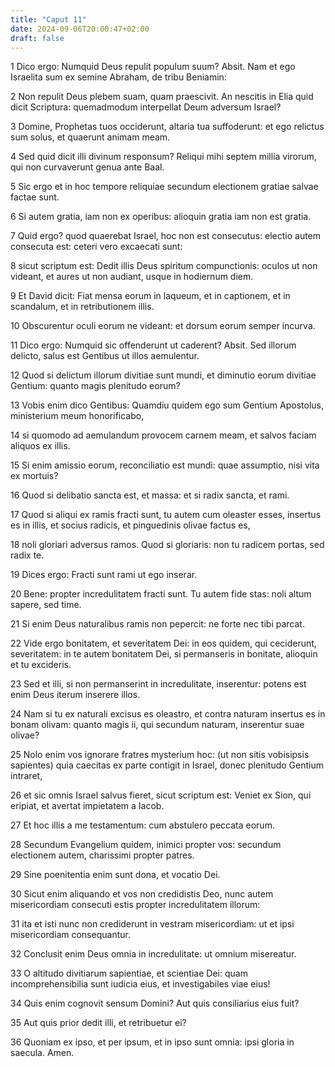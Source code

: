```yaml
---
title: "Caput 11"
date: 2024-09-06T20:00:47+02:00
draft: false
---
```



1 Dico ergo: Numquid Deus repulit populum suum? Absit. Nam et ego Israelita sum ex semine Abraham, de tribu Beniamin:

2 Non repulit Deus plebem suam, quam praescivit. An nescitis in Elia quid dicit Scriptura: quemadmodum interpellat Deum adversum Israel?

3 Domine, Prophetas tuos occiderunt, altaria tua suffoderunt: et ego relictus sum solus, et quaerunt animam meam.

4 Sed quid dicit illi divinum responsum? Reliqui mihi septem millia virorum, qui non curvaverunt genua ante Baal.

5 Sic ergo et in hoc tempore reliquiae secundum electionem gratiae salvae factae sunt.

6 Si autem gratia, iam non ex operibus: alioquin gratia iam non est gratia.

7 Quid ergo? quod quaerebat Israel, hoc non est consecutus: electio autem consecuta est: ceteri vero excaecati sunt:

8 sicut scriptum est: Dedit illis Deus spiritum compunctionis: oculos ut non videant, et aures ut non audiant, usque in hodiernum diem.

9 Et David dicit: Fiat mensa eorum in laqueum, et in captionem, et in scandalum, et in retributionem illis.

10 Obscurentur oculi eorum ne videant: et dorsum eorum semper incurva.

11 Dico ergo: Numquid sic offenderunt ut caderent? Absit. Sed illorum delicto, salus est Gentibus ut illos aemulentur.

12 Quod si delictum illorum divitiae sunt mundi, et diminutio eorum divitiae Gentium: quanto magis plenitudo eorum?

13 Vobis enim dico Gentibus: Quamdiu quidem ego sum Gentium Apostolus, ministerium meum honorificabo,

14 si quomodo ad aemulandum provocem carnem meam, et salvos faciam aliquos ex illis.

15 Si enim amissio eorum, reconciliatio est mundi: quae assumptio, nisi vita ex mortuis?

16 Quod si delibatio sancta est, et massa: et si radix sancta, et rami.

17 Quod si aliqui ex ramis fracti sunt, tu autem cum oleaster esses, insertus es in illis, et socius radicis, et pinguedinis olivae factus es,

18 noli gloriari adversus ramos. Quod si gloriaris: non tu radicem portas, sed radix te.

19 Dices ergo: Fracti sunt rami ut ego inserar.

20 Bene: propter incredulitatem fracti sunt. Tu autem fide stas: noli altum sapere, sed time.

21 Si enim Deus naturalibus ramis non pepercit: ne forte nec tibi parcat.

22 Vide ergo bonitatem, et severitatem Dei: in eos quidem, qui ceciderunt, severitatem: in te autem bonitatem Dei, si permanseris in bonitate, alioquin et tu excideris.

23 Sed et illi, si non permanserint in incredulitate, inserentur: potens est enim Deus iterum inserere illos.

24 Nam si tu ex naturali excisus es oleastro, et contra naturam insertus es in bonam olivam: quanto magis ii, qui secundum naturam, inserentur suae olivae?

25 Nolo enim vos ignorare fratres mysterium hoc: (ut non sitis vobisipsis sapientes) quia caecitas ex parte contigit in Israel, donec plenitudo Gentium intraret,

26 et sic omnis Israel salvus fieret, sicut scriptum est: Veniet ex Sion, qui eripiat, et avertat impietatem a Iacob.

27 Et hoc illis a me testamentum: cum abstulero peccata eorum.

28 Secundum Evangelium quidem, inimici propter vos: secundum electionem autem, charissimi propter patres.

29 Sine poenitentia enim sunt dona, et vocatio Dei.

30 Sicut enim aliquando et vos non credidistis Deo, nunc autem misericordiam consecuti estis propter incredulitatem illorum:

31 ita et isti nunc non crediderunt in vestram misericordiam: ut et ipsi misericordiam consequantur.

32 Conclusit enim Deus omnia in incredulitate: ut omnium misereatur.

33 O altitudo divitiarum sapientiae, et scientiae Dei: quam incomprehensibilia sunt iudicia eius, et investigabiles viae eius!

34 Quis enim cognovit sensum Domini? Aut quis consiliarius eius fuit?

35 Aut quis prior dedit illi, et retribuetur ei?

36 Quoniam ex ipso, et per ipsum, et in ipso sunt omnia: ipsi gloria in saecula. Amen.

